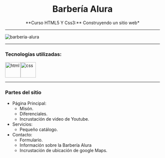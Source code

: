 <h1 align="center">Barbería Alura</h1>

<p align="center">**Curso HTML5 Y Css3:** Construyendo un sitio web*</p>

<hr>

![barberia-alura](https://user-images.githubusercontent.com/119550417/215010653-23be98a1-edac-466f-9a1d-1027bc361fb4.png)

<hr>
  
<h3>Tecnologías utilizadas:</h3>

 <img src="https://img.icons8.com/color/344/html-5--v1.png" alt="html" width="50"/><img src="https://img.icons8.com/color/344/css3.png" alt="css" width="50"/>
 
<hr>

<h3>Partes del sitio</h3>

   - Página Principal:
      - Misón.
      - Diferenciales.
      - Incrustación de video de Youtube.
   - Servicios:
      - Pequeño catálogo.
   - Contacto:
      - Formulario.
      - Información sobre la Barbería Alura
      - Incrustación de ubicación de google Maps.
